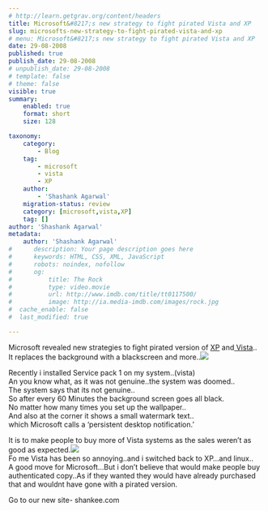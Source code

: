 ```yaml
---
# http://learn.getgrav.org/content/headers
title: Microsoft&#8217;s new strategy to fight pirated Vista and XP
slug: microsofts-new-strategy-to-fight-pirated-vista-and-xp
# menu: Microsoft&#8217;s new strategy to fight pirated Vista and XP
date: 29-08-2008
published: true
publish_date: 29-08-2008
# unpublish_date: 29-08-2008
# template: false
# theme: false
visible: true
summary:
    enabled: true
    format: short
    size: 128

taxonomy:
    category:
        - Blog
    tag:
        - microsoft
        - vista
        - XP
    author:
        - 'Shashank Agarwal'
    migration-status: review
    category: [microsoft,vista,XP]
    tag: []
author: 'Shashank Agarwal'
metadata:
    author: 'Shashank Agarwal'
#      description: Your page description goes here
#      keywords: HTML, CSS, XML, JavaScript
#      robots: noindex, nofollow
#      og:
#          title: The Rock
#          type: video.movie
#          url: http://www.imdb.com/title/tt0117500/
#          image: http://ia.media-imdb.com/images/rock.jpg
#  cache_enable: false
#  last_modified: true

---
```


Microsoft revealed new strategies to fight pirated version of [XP](http://haknit.blogspot.com/search/label/XP) and[ Vista](http://haknit.blogspot.com/search/label/Vista)..  
It replaces the background with a blackscreen and more..[![](http://2.bp.blogspot.com/_V2JZuLkPrjQ/SLelaJP4tII/AAAAAAAACoU/BHE16tJBwqw/s320/it_photo_103083_26.jpg)](http://2.bp.blogspot.com/_V2JZuLkPrjQ/SLelaJP4tII/AAAAAAAACoU/BHE16tJBwqw/s1600-h/it_photo_103083_26.jpg)  
  
Recently i installed Service pack 1 on my system..(vista)  
An you know what, as it was not genuine..the system was doomed..  
The system says that its not genuine..  
So after every 60 Minutes the background screen goes all black.  
No matter how many times you set up the wallpaper..  
And also at the corner it shows a small watermark text..  
which Microsoft calls a ‘persistent desktop notification.’

It is to make people to buy more of Vista systems as the sales weren’t as good as expected.[![](http://1.bp.blogspot.com/_V2JZuLkPrjQ/SLelZ5V4r7I/AAAAAAAACoM/zDAv20YD_NQ/s320/it_photo_103080_26.jpg)](http://1.bp.blogspot.com/_V2JZuLkPrjQ/SLelZ5V4r7I/AAAAAAAACoM/zDAv20YD_NQ/s1600-h/it_photo_103080_26.jpg)  
Fo me Vista has been so annoying..and i switched back to XP…and linux..  
A good move for Microsoft…But i don’t believe that would make people buy authenticated copy..As if they wanted they would have already purchased that and wouldnt have gone with a pirated version.

Go to our new site- shankee.com
